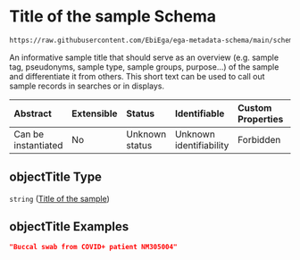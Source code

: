 # Title of the sample Schema

```txt
https://raw.githubusercontent.com/EbiEga/ega-metadata-schema/main/schemas/EGA.sample.json#/properties/objectTitle
```

An informative sample title that should serve as an overview (e.g. sample tag, pseudonyms, sample type, sample groups, purpose...) of the sample and differentiate it from others. This short text can be used to call out sample records in searches or in displays.

| Abstract            | Extensible | Status         | Identifiable            | Custom Properties | Additional Properties | Access Restrictions | Defined In                                                                   |
| :------------------ | :--------- | :------------- | :---------------------- | :---------------- | :-------------------- | :------------------ | :--------------------------------------------------------------------------- |
| Can be instantiated | No         | Unknown status | Unknown identifiability | Forbidden         | Allowed               | none                | [EGA.sample.json\*](../../../schemas/EGA.sample.json "open original schema") |

## objectTitle Type

`string` ([Title of the sample](ega-18-properties-title-of-the-sample.md))

## objectTitle Examples

```json
"Buccal swab from COVID+ patient NM305004"
```
